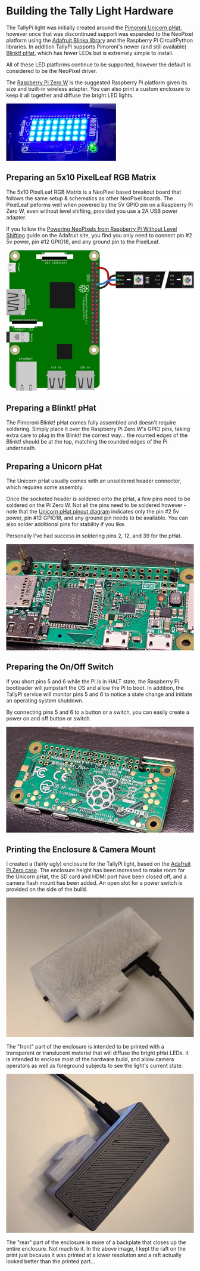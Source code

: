 # Building the Tally Light Hardware

The TallyPi light was initially created around the
[Pimoroni Unicorn pHat](https://shop.pimoroni.com/products/unicorn-phat),
however once that was discontinued support was expanded to
the NeoPixel platform using the
[Adafruit Blinka library](https://github.com/adafruit/Adafruit_Blinka)
and the Raspberry Pi CircuitPython libraries. In addition TallyPi supports
Pimoroni's newer (and still available)
[Blinkt! pHat](https://shop.pimoroni.com/products/blinkt), which has fewer
LEDs but is extremely simple to install.

All of these LED platforms continue to be supported, however the default
is considered to be the NeoPixel driver.

The
[Raspberry Pi Zero W](https://www.raspberrypi.org/products/raspberry-pi-zero-w/)
is the suggested Raspberry Pi platform given its size and built-in
wireless adapter. You can also print a custom enclosure to keep it all together
and diffuse the bright LED lights.

![Unicorn pHat demo](./images/unicorn_hat_demo.gif)


## Preparing an 5x10 PixelLeaf RGB Matrix

The 5x10 PixelLeaf RGB Matrix is a NeoPixel based breakout board
that follows the same setup & schematics as other NeoPixel boards.
The PixelLeaf peforms well when powered by the 5V GPIO pin on a
Raspberry Pi Zero W, even without level shifting, provided you use
a 2A USB power adapter.

If you follow the
[Powering NeoPixels from Raspberry Pi Without Level Shifting](https://learn.adafruit.com/neopixels-on-raspberry-pi/raspberry-pi-wiring#powering-neopixels-from-raspberry-pi-without-level-shifting-3006456-7)
guide on the Adafruit site, you find you only need to connect
pin #2 5v power, pin #12 GPIO18, and any ground pin to the PixelLeaf.

![NeoPixels on Raspberry Pi by Kattni Rembor (CC A-SA License)](./images/led_strips_raspi_NeoPixel_bb.png)


## Preparing a Blinkt! pHat

The Pimoroni Blinkt! pHat comes fully assembled and doesn't require soldering.
Simply place it over the Raspberry Pi Zero W's GPIO pins, taking extra care to
plug in the Blinkt! the correct way... the rounted edges of the Blinkt!
should be at the top, matching the rounded edges of the Pi underneath.


## Preparing a Unicorn pHat

The Unicorn pHat usually comes with an unsoldered header connector, which
requires some assembly.

Once the socketed header is soldered onto the pHat, a few pins need to be
soldered on the Pi Zero W. Not all the pins need to be soldered however -
note that the
[Unicorn pHat pinout diagram](https://pinout.xyz/pinout/unicorn_phat)
indicates only the pin #2 5v power, pin #12 GPIO18, and any ground pin
needs to be available. You can also solder additional pins for stability if
you like.

Personally I've had success in soldering pins 2, 12, and 39 for the pHat.

![Headers for Unicorn pHat](./images/pi_top_headers.jpg)


## Preparing the On/Off Switch

If you short pins 5 and 6 while the Pi is in HALT state, the
Raspberry Pi bootloader will jumpstart the OS and allow the Pi to boot.
In addition, the TallyPi service will monitor pins 5 and 6 to notice a
state change and initiate an operating system shutdown.

By connecting pins 5 and 6 to a button or a switch, you can easily create a
power on and off button or switch.

![Headers for an on/off switch](./images/pi_bottom_headers.jpg)


## Printing the Enclosure & Camera Mount

I created a (fairly ugly) enclosure for the TallyPi light, based on the
[Adafruit Pi Zero case](https://www.thingiverse.com/thing:1165227).
The enclosure height has been increased to make room for the Unicorn pHat,
the SD card and HDMI port have been closed off, and a camera flash mount has
been added. An open slot for a power switch is provided on the side of
the build.

![Enclosure diffuser](./images/enclosure_front.png)

The "front" part of the enclosure is intended to be printed with a transparent
or translucent material that will diffuse the bright pHat LEDs. It is intended
to enclose most of the hardware build, and allow camera operators as well as
foreground subjects to see the light's current state.

![Enclosure back plate](./images/enclosure_back.png)

The "rear" part of the enclosure is more of a backplate that closes up the
entire enclosure. Not much to it. In the above image, I kept the raft on the
print just because it was printed at a lower resolution and a raft actually
looked better than the printed part...

